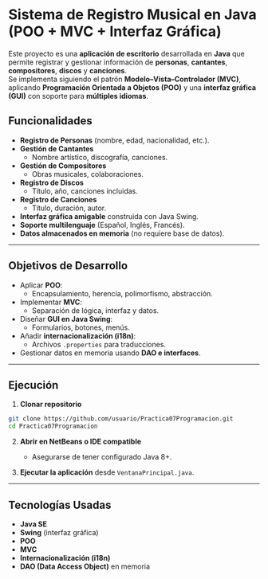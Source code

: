 
# Sistema de Registro Musical en Java (POO + MVC + Interfaz Gráfica)

Este proyecto es una **aplicación de escritorio** desarrollada en **Java** que permite registrar y gestionar información de **personas**, **cantantes**, **compositores**, **discos** y **canciones**.  
Se implementa siguiendo el patrón **Modelo–Vista–Controlador (MVC)**, aplicando **Programación Orientada a Objetos (POO)** y una **interfaz gráfica (GUI)** con soporte para **múltiples idiomas**.


## Funcionalidades

- **Registro de Personas** (nombre, edad, nacionalidad, etc.).
- **Gestión de Cantantes**
  - Nombre artístico, discografía, canciones.
- **Gestión de Compositores**
  - Obras musicales, colaboraciones.
- **Registro de Discos**
  - Título, año, canciones incluidas.
- **Registro de Canciones**
  - Título, duración, autor.
- **Interfaz gráfica amigable** construida con Java Swing.
- **Soporte multilenguaje** (Español, Inglés, Francés).
- **Datos almacenados en memoria** (no requiere base de datos).

---

## Objetivos de Desarrollo

- Aplicar **POO**:
  - Encapsulamiento, herencia, polimorfismo, abstracción.
- Implementar **MVC**:
  - Separación de lógica, interfaz y datos.
- Diseñar **GUI en Java Swing**:
  - Formularios, botones, menús.
- Añadir **internacionalización (i18n)**:
  - Archivos `.properties` para traducciones.
- Gestionar datos en memoria usando **DAO e interfaces**.

---

## Ejecución

1. **Clonar repositorio**
```bash
git clone https://github.com/usuario/Practica07Programacion.git
cd Practica07Programacion
````

2. **Abrir en NetBeans o IDE compatible**

   * Asegurarse de tener configurado Java 8+.

3. **Ejecutar la aplicación** desde `VentanaPrincipal.java`.

---

## Tecnologías Usadas

* **Java SE**
* **Swing** (interfaz gráfica)
* **POO**
* **MVC**
* **Internacionalización (i18n)**
* **DAO (Data Access Object)** en memoria
